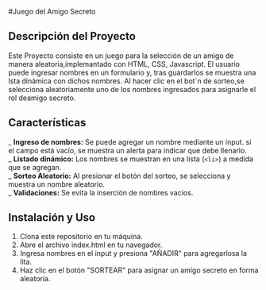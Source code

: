 #Juego del Amigo Secreto
## Descripción del Proyecto 
Este Proyecto consiste en un juego para la selección de un amigo de manera aleatoria,implemantado con HTML, CSS, Javascript. El usuario puede ingresar nombres en un formulario y, tras guardarlos se muestra una lsta dinámica con dichos nombres. Al hacer clic en el bot´n de sorteo,se selecciona aleatoriamente uno de los nombres ingresados para asignarle el rol deamigo secreto.

## Características
_ **Ingreso de nombres:** Se puede agregar un nombre mediante un input. si el campo está vacío, se muestra un alerta para indicar que debe llenarlo.<br>
_ **Listado dinámico:** Los nombres se muestran en una lista (`<li>`) a medida que se agregan.<br>
_ **Sorteo Aleatorio:** Al presionar el botón del sorteo, se selecciona y muestra un nombre aleatorio.<br>
_ **Validaciones:** Se evita la inserción de nombres vacios.

## Instalación y Uso
1. Clona este repositorio en tu máquina.
2. Abre el archivo index.html en tu navegador.
3. Ingresa nombres en el input y presiona "AÑADIR" para agregarlosa la lita.
4. Haz clic en el botón "SORTEAR" para asignar un amigo secreto en forma aleatoria.
